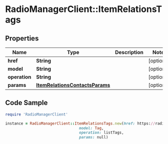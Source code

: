 # RadioManagerClient::ItemRelationsTags

## Properties

Name | Type | Description | Notes
------------ | ------------- | ------------- | -------------
**href** | **String** |  | [optional] 
**model** | **String** |  | [optional] 
**operation** | **String** |  | [optional] 
**params** | [**ItemRelationsContactsParams**](ItemRelationsContactsParams.md) |  | [optional] 

## Code Sample

```ruby
require 'RadioManagerClient'

instance = RadioManagerClient::ItemRelationsTags.new(href: https://radiomanager.pluxbox.com/api/v2/tags?item_id&#x3D;1,
                                 model: Tag,
                                 operation: listTags,
                                 params: null)
```



